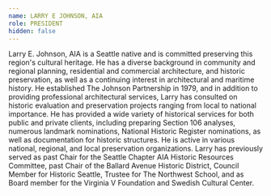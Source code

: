 ```yaml
---
name: LARRY E JOHNSON, AIA
role: PRESIDENT
hidden: false
---
```


Larry E. Johnson, AIA is a Seattle native and is committed preserving this region's cultural heritage. He has a diverse background in community and regional planning, residential and commercial architecture, and historic preservation, as well as a continuing interest in architectural and maritime history. He established The Johnson Partnership in 1979, and in addition to providing professional architectural services, Larry has consulted on historic evaluation and preservation projects ranging from local to national importance. He has provided a wide variety of historical services for both public and private clients, including preparing Section 106 analyses, numerous landmark nominations, National Historic Register nominations, as well as documentation for historic structures. He is active in various national, regional, and local preservation organizations. Larry has previously served as past Chair for the Seattle Chapter AIA Historic Resources Committee, past Chair of the Ballard Avenue Historic District, Council Member for Historic Seattle, Trustee for The Northwest School, and as Board member for the Virginia V Foundation and Swedish Cultural Center.
